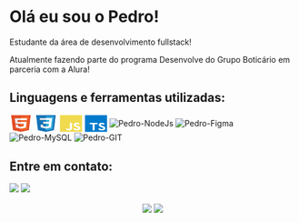 <h1>Olá eu sou o Pedro!</h1>

Estudante da área de desenvolvimento fullstack!

Atualmente fazendo parte do programa Desenvolve do Grupo Boticário em parceria com a Alura!

<h2>Linguagens e ferramentas utilizadas:</h2>
<!--  Teste -->
<!-- Teste 2 -->
<div style="display: inline_block">
  <img align="center" alt="Pedro-HTML" height="30" width="40" src="https://raw.githubusercontent.com/devicons/devicon/master/icons/html5/html5-original.svg">
  <img align="center" alt="Pedro-CSS" height="30" width="40" src="https://raw.githubusercontent.com/devicons/devicon/master/icons/css3/css3-original.svg">
  <img align="center" alt="Pedro-Js" height="30" width="40" src="https://raw.githubusercontent.com/devicons/devicon/master/icons/javascript/javascript-plain.svg">
  <img align="center" alt="Pedro-Ts" height="30" width="40" src="https://raw.githubusercontent.com/devicons/devicon/master/icons/typescript/typescript-plain.svg">
   <!-- <img align="center" alt="Pedro-React" height="30" width="40" src="https://raw.githubusercontent.com/devicons/devicon/master/icons/react/react-original.svg"> -->
  <img align="center" alt="Pedro-NodeJs" height="30" width="40" src="https://cdn.jsdelivr.net/gh/devicons/devicon/icons/nodejs/nodejs-original.svg">        
  <img align="center" alt="Pedro-Figma" height="30" width="40" src="https://cdn.jsdelivr.net/gh/devicons/devicon/icons/figma/figma-original.svg">
  <img align="center" alt="Pedro-MySQL" height="30" width="40" src="https://cdn.jsdelivr.net/gh/devicons/devicon/icons/mysql/mysql-original.svg" />
  <img align="center" alt="Pedro-GIT" height="30" width="40" src="https://cdn.jsdelivr.net/gh/devicons/devicon/icons/git/git-original.svg" />
  <!--<img align="center" alt="Pedro-MongoDb" height="30" width="40" src="https://cdn.jsdelivr.net/gh/devicons/devicon/icons/mongodb/mongodb-original.svg" /> -->
  
</div>
<div>
  <h2>Entre em contato:</h2>
  <a href = "mailto:contatoaugustopedro@gmail.com"><img src="https://img.shields.io/badge/-Gmail-%23333?style=for-the-badge&logo=gmail&logoColor=white" target="_blank"></a>
  <a href="https://www.linkedin.com/in/pedrocastrodev/" target="_blank"><img src="https://img.shields.io/badge/-LinkedIn-%230077B5?style=for-the-badge&logo=linkedin&logoColor=white" target="_blank"></a> 
</div>
<br>

<div align="center">
  <img height="160em" src="https://github-readme-stats-pi-six-69.vercel.app/api?username=pedrodcastro&show_icons=true&theme=discord_old_blurple&include_all_commits=true&count_private=true"/>
  <img height="160em" src="https://github-readme-stats-pi-six-69.vercel.app/api/top-langs/?username=pedrodcastro&layout=compact&langs_count=7&theme=discord_old_blurple"/>
</div>
